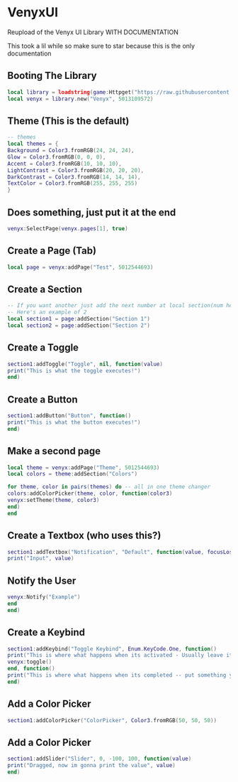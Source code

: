 # VenyxUI
Reupload of the Venyx UI Library WITH DOCUMENTATION

This took a lil while so make sure to star because this is the only documentation

## Booting The Library
```lua
local library = loadstring(game:Httpget("https://raw.githubusercontent.com/Stratxgy/VenyxUI/refs/heads/main/Venyx.lua"))()
local venyx = library.new("Venyx", 5013109572)
```
## Theme (This is the default)
```lua
-- themes
local themes = {
Background = Color3.fromRGB(24, 24, 24),
Glow = Color3.fromRGB(0, 0, 0),
Accent = Color3.fromRGB(10, 10, 10),
LightContrast = Color3.fromRGB(20, 20, 20),
DarkContrast = Color3.fromRGB(14, 14, 14),  
TextColor = Color3.fromRGB(255, 255, 255)
}
```

## Does something, just put it at the end
```lua
venyx:SelectPage(venyx.pages[1], true)
```

## Create a Page (Tab)
```lua
local page = venyx:addPage("Test", 5012544693)
```

## Create a Section
```lua
-- If you want another just add the next number at local section(num here)
-- Here's an example of 2
local section1 = page:addSection("Section 1")
local section2 = page:addSection("Section 2")
```

## Create a Toggle 
```lua
section1:addToggle("Toggle", nil, function(value)
print("This is what the toggle executes!")
end)
```

## Create a Button 
```lua
section1:addButton("Button", function()
print("This is what the button executes!")
end)
```

## Make a second page
```lua
local theme = venyx:addPage("Theme", 5012544693)
local colors = theme:addSection("Colors")

for theme, color in pairs(themes) do -- all in one theme changer
colors:addColorPicker(theme, color, function(color3)
venyx:setTheme(theme, color3)
end)
end
```

## Create a Textbox (who uses this?)
```lua
section1:addTextbox("Notification", "Default", function(value, focusLost)
print("Input", value)
```

## Notify the User
```lua
venyx:Notify("Example")
end
end)
```

## Create a Keybind
```lua
section1:addKeybind("Toggle Keybind", Enum.KeyCode.One, function()
print("This is where what happens when its activated - Usually leave it with print keybind activated")
venyx:toggle()
end, function()
print("This is where what happens when its completed -- put something you want to change the keybind of")
end)
```

## Add a Color Picker
```lua
section1:addColorPicker("ColorPicker", Color3.fromRGB(50, 50, 50))
```

## Add a Color Picker
```lua
section1:addSlider("Slider", 0, -100, 100, function(value)
print("Dragged, now im gonna print the value", value)
end)
```
